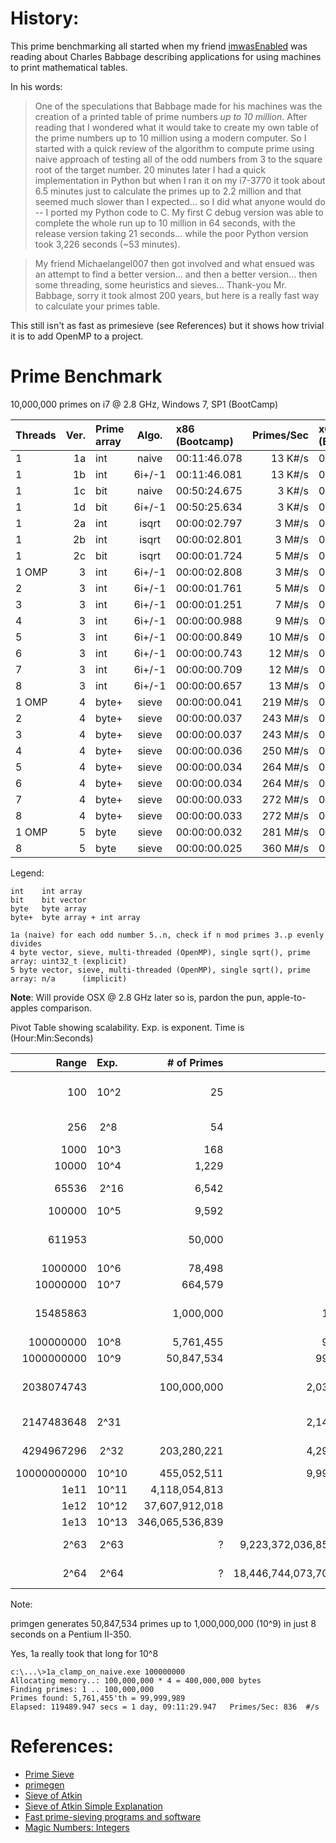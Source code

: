 # History:

This prime benchmarking all started when my friend [imwasEnabled](https://github.com/imwasEnabled) was reading about Charles Babbage describing applications for using machines to print mathematical tables.

In his words:


> One of the speculations that Babbage made for his machines was the creation of
a printed table of prime numbers *up to 10 million*.  After reading that I wondered
what it would take to create my own table of the prime numbers up to 10 million
using a modern computer.  So I started with a quick review of the algorithm to
compute prime using naive approach of testing all of the odd numbers from 3 to the
square root of the target number.  20 minutes later I had a quick implementation in
Python but when I ran it on my i7-3770 it took about 6.5 minutes just to calculate
the primes up to 2.2 million and that seemed much slower than I expected... so I
did what anyone would do -- I ported my Python code to C.  My first C debug
version was able to complete the whole run up to 10 million in 64 seconds, with the
release version taking 21 seconds... while the poor Python version took 3,226 seconds
(~53 minutes).  

> My friend Michaelangel007 then got involved and what ensued was an attempt to find a better version... and then a
better version... then some threading, some heuristics and sieves...  Thank-you Mr.
Babbage, sorry it took almost 200 years, but here is a really fast way to calculate
your primes table.

This still isn't as fast as primesieve (see References) but it shows how trivial it is to add OpenMP to a project.


# Prime Benchmark

10,000,000 primes on i7 @ 2.8 GHz, Windows 7, SP1 (BootCamp)

|Threads|Ver.|Prime array|Algo.|x86 (Bootcamp)|Primes/Sec|x64 (Bootcamp)|Primes/Sec| OSX 10.10 i7 @ 2.6 GHz |Primes/Sec |
|:------|---:|:--|:----:|:-------------|---------:|:-------------|---------:|:-----------------------|----------:|
|1      |1a|int  |naive | 00:11:46.078 |  13 K#/s | 00:26:42.294 |   6 K#/s | 00:12:22.641 |  13 K#/s|
|1      |1b|int  |6i+/-1| 00:11:46.081 |  13 K#/s | 00:26:33.725 |   6 K#/s | 00:12:23.646 |  13 K#/s|
|1      |1c|bit  |naive | 00:50:24.675 |   3 K#/s | 01:10:36.804 |   2 K#/s | 01:07:47.442 |   2 K#/s|
|1      |1d|bit  |6i+/-1| 00:50:25.634 |   3 K#/s | 01:03:52.921 |   2 K#/s | 00:56:41.401 |   2 K#/s|
|1      |2a|int  |isqrt | 00:00:02.797 |   3 M#/s | 00:00:06.272 |   1 M#/s | 00:00:06.652 |   1 M#/s|
|1      |2b|int  |isqrt | 00:00:02.801 |   3 M#/s | 00:00:06.269 |   1 M#/s | 00:00:06.612 |   1 M#/s|
|1      |2c|bit  |isqrt | 00:00:01.724 |   5 M#/s | 00:00:02.682 |   3 M#/s | 00:00:01.574 |   5 M#/s|
|1 OMP  | 3|int  |6i+/-1| 00:00:02.808 |   3 M#/s | 00:00:06.297 |   1 M#/s | 00:00:06.567 |   1 M#/s|
|2      | 3|int  |6i+/-1| 00:00:01.761 |   5 M#/s | 00:00:03.931 |   2 M#/s | 00:00:04.141 |   2 M#/s|
|3      | 3|int  |6i+/-1| 00:00:01.251 |   7 M#/s | 00:00:02.760 |   3 M#/s | 00:00:02.948 |   3 M#/s|
|4      | 3|int  |6i+/-1| 00:00:00.988 |   9 M#/s | 00:00:02.150 |   4 M#/s | 00:00:02.326 |   3 M#/s|
|5      | 3|int  |6i+/-1| 00:00:00.849 |  10 M#/s | 00:00:01.776 |   5 M#/s | 00:00:02.035 |   4 M#/s|
|6      | 3|int  |6i+/-1| 00:00:00.743 |  12 M#/s | 00:00:01.549 |   5 M#/s | 00:00:02.186 |   4 M#/s|
|7      | 3|int  |6i+/-1| 00:00:00.709 |  12 M#/s | 00:00:01.383 |   6 M#/s | 00:00:02.383 |   3 M#/s|
|8      | 3|int  |6i+/-1| 00:00:00.657 |  13 M#/s | 00:00:01.244 |   7 M#/s | 00:00:02.404 |   3 M#/s|
|1 OMP  | 4|byte+|sieve | 00:00:00.041 | 219 M#/s | 00:00:00.041 | 219 M#/s | 00:00:00.045 | 198 M#/s|
|2      | 4|byte+|sieve | 00:00:00.037 | 243 M#/s | 00:00:00.037 | 243 M#/s | 00:00:00.044 | 203 M#/s|
|3      | 4|byte+|sieve | 00:00:00.037 | 243 M#/s | 00:00:00.035 | 257 M#/s | 00:00:00.043 | 207 M#/s|
|4      | 4|byte+|sieve | 00:00:00.036 | 250 M#/s | 00:00:00.035 | 257 M#/s | 00:00:00.038 | 233 M#/s|
|5      | 4|byte+|sieve | 00:00:00.034 | 264 M#/s | 00:00:00.035 | 257 M#/s | 00:00:00.039 | 227 M#/s|
|6      | 4|byte+|sieve | 00:00:00.034 | 264 M#/s | 00:00:00.034 | 264 M#/s | 00:00:00.038 | 232 M#/s|
|7      | 4|byte+|sieve | 00:00:00.033 | 272 M#/s | 00:00:00.032 | 281 M#/s | 00:00:00.037 | 237 M#/s|
|8      | 4|byte+|sieve | 00:00:00.033 | 272 M#/s | 00:00:00.033 | 272 M#/s | 00:00:00.037 | 241 M#/s|
|1 OMP  | 5|byte |sieve | 00:00:00.032 | 281 M#/s | 00:00:00.033 | 272 M#/s |              |         |
|8      | 5|byte |sieve | 00:00:00.025 | 360 M#/s | 00:00:00.024 | 375 M#/s | 00:00:00.030 | 293 M#/s|

Legend:

    int    int array
    bit    bit vector
    byte   byte array
    byte+  byte array + int array

    1a (naive) for each odd number 5..n, check if n mod primes 3..p evenly divides
    4 byte vector, sieve, multi-threaded (OpenMP), single sqrt(), prime array: uint32_t (explicit)
    5 byte vector, sieve, multi-threaded (OpenMP), single sqrt(), prime array: n/a      (implicit)

**Note**: Will provide OSX @ 2.8 GHz later so is, pardon the pun, apple-to-apples comparison.

Pivot Table showing scalability. Exp. is exponent. Time is (Hour:Min:Seconds)

|      Range|Exp.      |    # of Primes|  n'th PRime|Description              |1a          |1d          |2a          |2c          |4           |5           |
|----------:|:---------|--------------:|-----------:|:------------------------|:-----------|:-----------|:-----------|:-----------|:-----------|:-----------|
|        100|     10^2 |             25|          97|Primes between 1 & 100   |            |            |            |            |            |            |
|        256|&nbsp;2^8 |             54|         251|Largest 8-bit prime      |            |            |            |            |            |            |
|       1000|     10^3 |            168|         997|                         |            |            |            |            |            |            |
|      10000|     10^4 |          1,229|       9,973|                         |            |            |            |            |            |            |
|      65536|&nbsp;2^16|          6,542|      65,521|Largest 16-bit prime     |            |            |            |            |            |            |
|     100000|     10^5 |          9,592|      99,991|                         |            |            |            |            |            |            |
|     611953|          |         50,000|     611,953|First 50,5000 primes     |00:00:09.071|00:00:19.983|00:00:00.122|00:00:00.061|00:00:00.002|00:00:00.002|
|    1000000|     10^6 |         78,498|     999,983|                         |00:00:22.389|00:00:49.865|00:00:00.243|00:00:00.118|00:00:00.004|00:00:00.002|
|   10000000|     10^7 |        664,579|   9,999,991|                         |00:26:42.294|01:01:48.889|00:00:06.254|00:00:02.631|00:00:00.036|00:00:00.023|
|   15485863|          |      1,000,000|  15,485,863|First 1,000,000 primes   |01:00:20.988|02:21:01.471|00:00:11.646|00:00:04.924|00:00:00.059|00:00:00.047|
|  100000000|     10^8 |      5,761,455|  99,999,989|                         |1 day, 9 hrs|            |00:02:45.363|00:01:20.898|00:00:00.491|00:00:00.428|
| 1000000000|     10^9 |     50,847,534| 999,999,937|                         |            |            |01:16:08.727|00:39:27.486|00:00:10.580|00:00:09.930|
| 2038074743|          |    100,000,000|2,038,074,743|First 100,000,000 primes|            |            |            |            |            |00:00:21.912|
| 2147483648|      2^31|               |2,147,483,647|Largest 31-bit prime    |            |            |            |            |            |            |
| 4294967296|&nbsp;2^32|    203,280,221|4,294,967,291|Largest 32-bit prime    |            |            |            |            |            |00:00:50.808|
|10000000000|     10^10|    455,052,511|9,999,999,967|                        |            |            |            |            |            |00:02:13.700|
|       1e11|     10^11|  4,118,054,813|           ?|                         |            |            |            |            |            |            |
|       1e12|     10^12| 37,607,912,018|           ?|                         |            |            |            |            |            |            |
|       1e13|     10^13|346,065,536,839|           ?|                         |            |            |            |            |            |            |
|       2^63|&nbsp;2^63|              ?| 9,223,372,036,854,775,783|Largest 63-bit prime|   |            |            |            |            |            |
|       2^64|&nbsp;2^64|              ?|18,446,744,073,709,551,557|largest 64-bit prime|   |            |            |            |            |            |

Note:

 primgen generates 50,847,534 primes up to 1,000,000,000 (10^9) in just 8 seconds on a Pentium II-350.

Yes, 1a really took that long for 10^8

```
c:\...\>1a_clamp_on_naive.exe 100000000
Allocating memory..: 100,000,000 * 4 = 400,000,000 bytes
Finding primes: 1 .. 100,000,000
Primes found: 5,761,455'th = 99,999,989
Elapsed: 119489.947 secs = 1 day, 09:11:29.947   Primes/Sec: 836  #/s
```

# References:

* [Prime Sieve](http://primesieve.org)
* [primegen](http://cr.yp.to/primegen.html)
* [Sieve of Atkin](https://en.wikipedia.org/wiki/Sieve_of_Atkin)
* [Sieve of Atkin Simple Explanation](https://www.quora.com/How-can-sieve-of-Atkin-be-explained-in-simple-terms)
* [Fast prime-sieving programs and software](http://mathforum.org/kb/message.jspa?messageID=9807702)
* [Magic Numbers: Integers](https://msdn.microsoft.com/en-us/library/ee621251.aspx)

